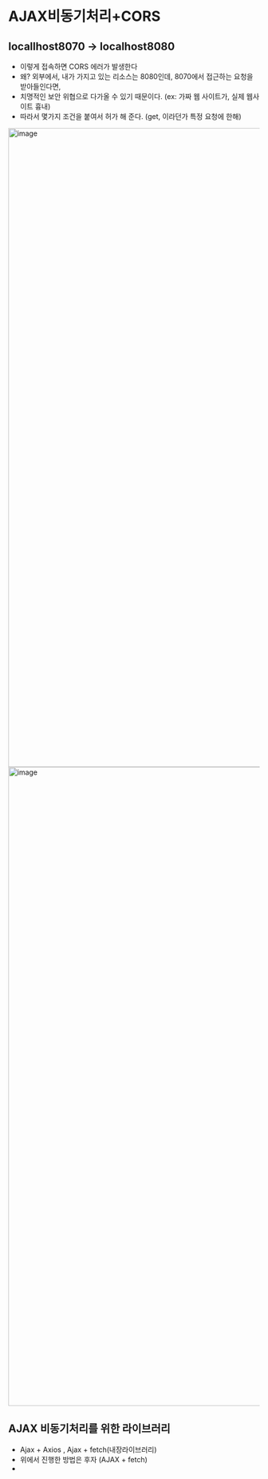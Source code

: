 # AJAX비동기처리+CORS

## locallhost8070 -> localhost8080
- 이렇게 접속하면 CORS 에러가 발생한다
- 왜? 외부에서, 내가 가지고 있는 리소스는 8080인데, 8070에서 접근하는 요청을 받아들인다면,
- 치명적인 보안 위협으로 다가올 수 있기 때문이다. (ex: 가짜 웹 사이트가, 실제 웹사이트 흉내)
- 따라서 몇가지 조건을 붙여서 허가 해 준다. (get, 이라던가 특정 요청에 한해)
<img width="1280" alt="image" src="https://github.com/user-attachments/assets/bc5c47dc-ce4f-435e-86ed-0f8cb2ad6962">
<img width="1280" alt="image" src="https://github.com/user-attachments/assets/947e5241-4758-4f39-91d4-ecaacea59c25">

## AJAX 비동기처리를 위한 라이브러리
- Ajax + Axios , Ajax + fetch(내장라이브러리)
- 위에서 진행한 방법은 후자 (AJAX + fetch)
- 
